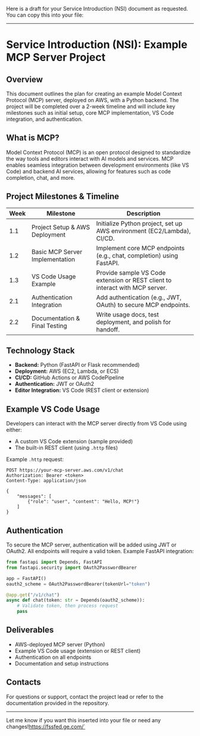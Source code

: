 Here is a draft for your Service Introduction (NSI) document as requested. You can copy this into your file:

---

# Service Introduction (NSI): Example MCP Server Project

## Overview

This document outlines the plan for creating an example Model Context Protocol (MCP) server, deployed on AWS, with a Python backend. The project will be completed over a 2-week timeline and will include key milestones such as initial setup, core MCP implementation, VS Code integration, and authentication.

## What is MCP?

Model Context Protocol (MCP) is an open protocol designed to standardize the way tools and editors interact with AI models and services. MCP enables seamless integration between development environments (like VS Code) and backend AI services, allowing for features such as code completion, chat, and more.

## Project Milestones & Timeline

| Week | Milestone                                      | Description                                                                 |
|------|------------------------------------------------|-----------------------------------------------------------------------------|
| 1.1  | Project Setup & AWS Deployment                 | Initialize Python project, set up AWS environment (EC2/Lambda), CI/CD.      |
| 1.2  | Basic MCP Server Implementation                | Implement core MCP endpoints (e.g., chat, completion) using FastAPI.        |
| 1.3  | VS Code Usage Example                          | Provide sample VS Code extension or REST client to interact with MCP server.|
| 2.1  | Authentication Integration                     | Add authentication (e.g., JWT, OAuth) to secure MCP endpoints.              |
| 2.2  | Documentation & Final Testing                  | Write usage docs, test deployment, and polish for handoff.                  |

## Technology Stack

- **Backend:** Python (FastAPI or Flask recommended)
- **Deployment:** AWS (EC2, Lambda, or ECS)
- **CI/CD:** GitHub Actions or AWS CodePipeline
- **Authentication:** JWT or OAuth2
- **Editor Integration:** VS Code (REST client or extension)

## Example VS Code Usage

Developers can interact with the MCP server directly from VS Code using either:
- A custom VS Code extension (sample provided)
- The built-in REST client (using `.http` files)

Example `.http` request:
```http
POST https://your-mcp-server.aws.com/v1/chat
Authorization: Bearer <token>
Content-Type: application/json

{
    "messages": [
        {"role": "user", "content": "Hello, MCP!"}
    ]
}
```

## Authentication

To secure the MCP server, authentication will be added using JWT or OAuth2. All endpoints will require a valid token. Example FastAPI integration:

```python
from fastapi import Depends, FastAPI
from fastapi.security import OAuth2PasswordBearer

app = FastAPI()
oauth2_scheme = OAuth2PasswordBearer(tokenUrl="token")

@app.get("/v1/chat")
async def chat(token: str = Depends(oauth2_scheme)):
    # Validate token, then process request
    pass
```

## Deliverables

- AWS-deployed MCP server (Python)
- Example VS Code usage (extension or REST client)
- Authentication on all endpoints
- Documentation and setup instructions

## Contacts

For questions or support, contact the project lead or refer to the documentation provided in the repository.

---

Let me know if you want this inserted into your file or need any changes!https://fssfed.ge.com/`



